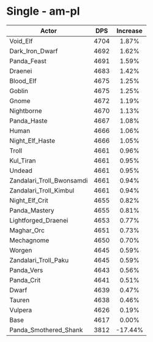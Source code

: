 # Single - am-pl
| Actor | DPS | Increase |
|---|:---:|:---:|
|Void_Elf|4704|1.87%|
|Dark_Iron_Dwarf|4692|1.62%|
|Panda_Feast|4691|1.59%|
|Draenei|4683|1.42%|
|Blood_Elf|4675|1.25%|
|Goblin|4675|1.25%|
|Gnome|4672|1.19%|
|Nightborne|4670|1.13%|
|Panda_Haste|4667|1.08%|
|Human|4666|1.06%|
|Night_Elf_Haste|4666|1.05%|
|Troll|4661|0.96%|
|Kul_Tiran|4661|0.95%|
|Undead|4661|0.95%|
|Zandalari_Troll_Bwonsamdi|4661|0.94%|
|Zandalari_Troll_Kimbul|4661|0.94%|
|Night_Elf_Crit|4655|0.82%|
|Panda_Mastery|4655|0.81%|
|Lightforged_Draenei|4653|0.77%|
|Maghar_Orc|4651|0.73%|
|Mechagnome|4650|0.70%|
|Worgen|4645|0.59%|
|Zandalari_Troll_Paku|4645|0.59%|
|Panda_Vers|4643|0.56%|
|Panda_Crit|4641|0.51%|
|Dwarf|4639|0.47%|
|Tauren|4638|0.46%|
|Vulpera|4626|0.19%|
|Base|4617|0.00%|
|Panda_Smothered_Shank|3812|-17.44%|
